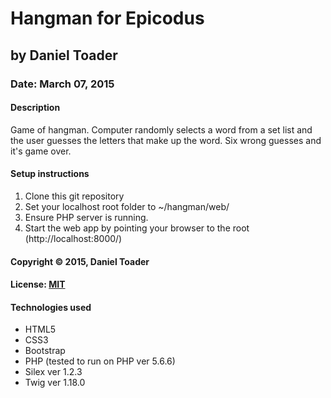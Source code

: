 # Hangman for Epicodus
## by Daniel Toader
### Date: March 07, 2015
#### Description
Game of hangman. Computer randomly selects a word from a set list and the user 
guesses the letters that make up the word. Six wrong guesses and it's game over.

#### Setup instructions
1. Clone this git repository
2. Set your localhost root folder to ~/hangman/web/
3. Ensure PHP server is running.
4. Start the web app by pointing your browser to the root (http://localhost:8000/)  

#### Copyright © 2015, Daniel Toader  

#### License: <a href="https://github.com/twbs/bootstrap/blob/master/LICENSE">MIT</a>  

#### Technologies used
- HTML5
- CSS3
- Bootstrap
- PHP (tested to run on PHP ver 5.6.6)
- Silex ver 1.2.3
- Twig ver 1.18.0
